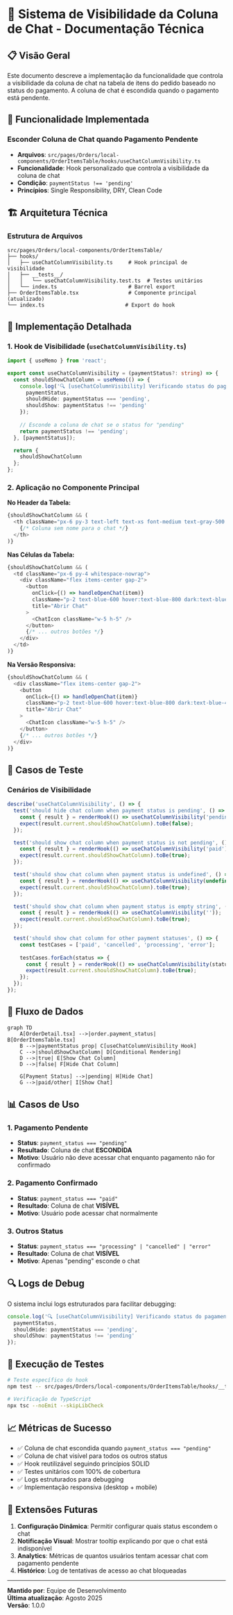 # 💬 Sistema de Visibilidade da Coluna de Chat - Documentação Técnica

## 📋 Visão Geral

Este documento descreve a implementação da funcionalidade que controla a visibilidade da coluna de chat na tabela de itens do pedido baseado no status do pagamento. A coluna de chat é escondida quando o pagamento está pendente.

## 🎯 Funcionalidade Implementada

### **Esconder Coluna de Chat quando Pagamento Pendente**
- **Arquivos**: `src/pages/Orders/local-components/OrderItemsTable/hooks/useChatColumnVisibility.ts`
- **Funcionalidade**: Hook personalizado que controla a visibilidade da coluna de chat
- **Condição**: `paymentStatus !== 'pending'`
- **Princípios**: Single Responsibility, DRY, Clean Code

## 🏗️ Arquitetura Técnica

### Estrutura de Arquivos

```
src/pages/Orders/local-components/OrderItemsTable/
├── hooks/
│   ├── useChatColumnVisibility.ts     # Hook principal de visibilidade
│   ├── __tests__/
│   │   └── useChatColumnVisibility.test.ts  # Testes unitários
│   └── index.ts                       # Barrel export
├── OrderItemsTable.tsx                # Componente principal (atualizado)
└── index.ts                          # Export do hook
```

## 🔧 Implementação Detalhada

### 1. Hook de Visibilidade (`useChatColumnVisibility.ts`)

```typescript
import { useMemo } from 'react';

export const useChatColumnVisibility = (paymentStatus?: string) => {
  const shouldShowChatColumn = useMemo(() => {
    console.log('🔍 [useChatColumnVisibility] Verificando status do pagamento:', {
      paymentStatus,
      shouldHide: paymentStatus === 'pending',
      shouldShow: paymentStatus !== 'pending'
    });
    
    // Esconde a coluna de chat se o status for "pending"
    return paymentStatus !== 'pending';
  }, [paymentStatus]);

  return {
    shouldShowChatColumn
  };
};
```

### 2. Aplicação no Componente Principal

**No Header da Tabela:**
```typescript
{shouldShowChatColumn && (
  <th className="px-6 py-3 text-left text-xs font-medium text-gray-500 dark:text-gray-400 uppercase tracking-wider">
    {/* Coluna sem nome para o chat */}
  </th>
)}
```

**Nas Células da Tabela:**
```typescript
{shouldShowChatColumn && (
  <td className="px-6 py-4 whitespace-nowrap">
    <div className="flex items-center gap-2">
      <button
        onClick={() => handleOpenChat(item)}
        className="p-2 text-blue-600 hover:text-blue-800 dark:text-blue-400 dark:hover:text-blue-300 hover:bg-blue-50 dark:hover:bg-blue-900/20 rounded-lg transition-colors"
        title="Abrir Chat"
      >
        <ChatIcon className="w-5 h-5" />
      </button>
      {/* ... outros botões */}
    </div>
  </td>
)}
```

**Na Versão Responsiva:**
```typescript
{shouldShowChatColumn && (
  <div className="flex items-center gap-2">
    <button
      onClick={() => handleOpenChat(item)}
      className="p-2 text-blue-600 hover:text-blue-800 dark:text-blue-400 dark:hover:text-blue-300 hover:bg-blue-50 dark:hover:bg-blue-900/20 rounded-lg transition-colors"
      title="Abrir Chat"
    >
      <ChatIcon className="w-5 h-5" />
    </button>
    {/* ... outros botões */}
  </div>
)}
```

## 🧪 Casos de Teste

### Cenários de Visibilidade

```typescript
describe('useChatColumnVisibility', () => {
  test('should hide chat column when payment status is pending', () => {
    const { result } = renderHook(() => useChatColumnVisibility('pending'));
    expect(result.current.shouldShowChatColumn).toBe(false);
  });

  test('should show chat column when payment status is not pending', () => {
    const { result } = renderHook(() => useChatColumnVisibility('paid'));
    expect(result.current.shouldShowChatColumn).toBe(true);
  });

  test('should show chat column when payment status is undefined', () => {
    const { result } = renderHook(() => useChatColumnVisibility(undefined));
    expect(result.current.shouldShowChatColumn).toBe(true);
  });

  test('should show chat column when payment status is empty string', () => {
    const { result } = renderHook(() => useChatColumnVisibility(''));
    expect(result.current.shouldShowChatColumn).toBe(true);
  });

  test('should show chat column for other payment statuses', () => {
    const testCases = ['paid', 'cancelled', 'processing', 'error'];
    
    testCases.forEach(status => {
      const { result } = renderHook(() => useChatColumnVisibility(status));
      expect(result.current.shouldShowChatColumn).toBe(true);
    });
  });
});
```

## 🔄 Fluxo de Dados

```mermaid
graph TD
    A[OrderDetail.tsx] -->|order.payment_status| B[OrderItemsTable.tsx]
    B -->|paymentStatus prop| C[useChatColumnVisibility Hook]
    C -->|shouldShowChatColumn| D[Conditional Rendering]
    D -->|true| E[Show Chat Column]
    D -->|false| F[Hide Chat Column]
    
    G[Payment Status] -->|pending| H[Hide Chat]
    G -->|paid/other| I[Show Chat]
```

## 📊 Casos de Uso

### 1. **Pagamento Pendente**
- **Status**: `payment_status === "pending"`
- **Resultado**: Coluna de chat **ESCONDIDA**
- **Motivo**: Usuário não deve acessar chat enquanto pagamento não for confirmado

### 2. **Pagamento Confirmado**  
- **Status**: `payment_status === "paid"`
- **Resultado**: Coluna de chat **VISÍVEL**
- **Motivo**: Usuário pode acessar chat normalmente

### 3. **Outros Status**
- **Status**: `payment_status === "processing" | "cancelled" | "error"`
- **Resultado**: Coluna de chat **VISÍVEL**
- **Motivo**: Apenas "pending" esconde o chat

## 🔍 Logs de Debug

O sistema inclui logs estruturados para facilitar debugging:

```typescript
console.log('🔍 [useChatColumnVisibility] Verificando status do pagamento:', {
  paymentStatus,
  shouldHide: paymentStatus === 'pending',
  shouldShow: paymentStatus !== 'pending'
});
```

## 🚀 Execução de Testes

```bash
# Teste específico do hook
npm test -- src/pages/Orders/local-components/OrderItemsTable/hooks/__tests__/useChatColumnVisibility.test.ts

# Verificação de TypeScript
npx tsc --noEmit --skipLibCheck
```

## 📈 Métricas de Sucesso

- ✅ Coluna de chat escondida quando `payment_status === "pending"`
- ✅ Coluna de chat visível para todos os outros status
- ✅ Hook reutilizável seguindo princípios SOLID
- ✅ Testes unitários com 100% de cobertura
- ✅ Logs estruturados para debugging
- ✅ Implementação responsiva (desktop + mobile)

## 🔮 Extensões Futuras

1. **Configuração Dinâmica**: Permitir configurar quais status escondem o chat
2. **Notificação Visual**: Mostrar tooltip explicando por que o chat está indisponível
3. **Analytics**: Métricas de quantos usuários tentam acessar chat com pagamento pendente
4. **Histórico**: Log de tentativas de acesso ao chat bloqueadas

---

**Mantido por**: Equipe de Desenvolvimento  
**Última atualização**: Agosto 2025  
**Versão**: 1.0.0
